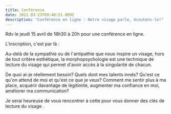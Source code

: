 ```yaml
---
title: Conférence
date: 2021-03-23T09:40:51.809Z
description: "Conférence en ligne : Notre visage parle, écoutons-le!"
---
```

Rdv le jeudi 15 avril de 18h30 à 20h pour une conférence en ligne.

L'inscription, c'est par là :

Au-delà de la sympathie ou de l'antipathie que nous inspire un visage, hors de tout critère esthétique, la morphopsychologie est une technique de lecture du visage qui permet d'avoir accès à la singularité de chacun.

De quoi ai-je réellement besoin? Quels dont mes talents innés? Qu'est ce qu'on attend de moi et qu'est ce que je veux? Comment me sentir plus à ma place, acquérir davantage de légitimité, augmenter ma confiance en moi, améliorer ma communication?

Je serai heureuse de vous rencontrer à cette pour vous donner des clés de lecture du visage .